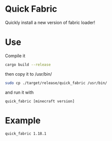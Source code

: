 # Quick Fabric

Quickly install a new version of fabric loader!

# Use

Compile it
```sh
cargo build --release
```
then copy it to /usr/bin/
```sh
sudo cp ./target/release/quick_fabric /usr/bin/
```
and run it with
```
quick_fabric [minecraft version]
```

# Example
```sh
quick_fabric 1.18.1
```
